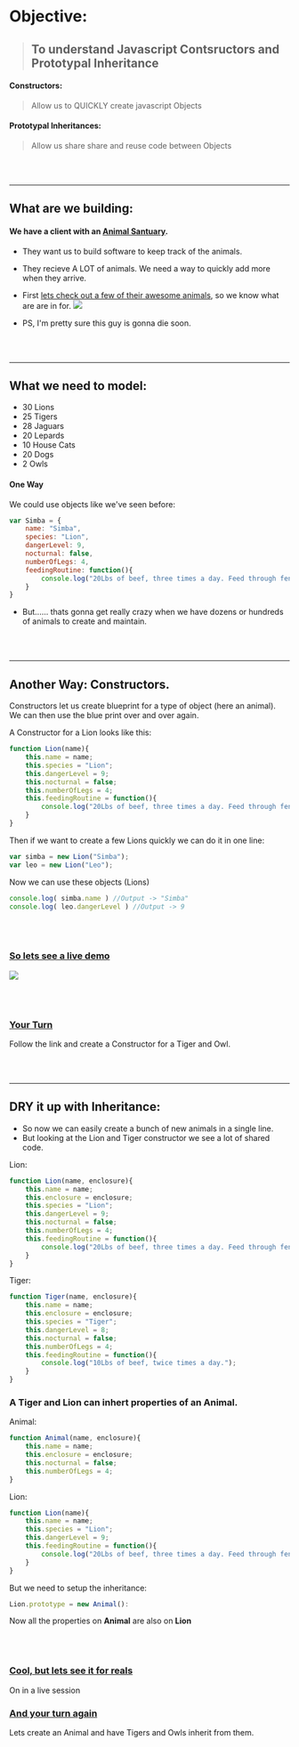 # Objective: 
> ## To understand Javascript Contsructors and Prototypal Inheritance
	
#### Constructors:
> Allow us to QUICKLY create javascript Objects

#### Prototypal Inheritances:
> Allow us share share and reuse code between Objects


<br><br>
______________________________________________________________________________
##	 What are we building:

#### We have a client with an [Animal Santuary](http://blackjaguarwhitetiger.org/visit-us/). 
* They want us to build software to keep track of the animals.  

* They recieve A LOT of animals. We need a way to quickly add more when they arrive.

* First [lets check out a few of their awesome animals](https://www.youtube.com/tv#/watch?v=vfCmzyLp26s&feature=youtu.be&t=439), so we know what are are in for. 
[![](http://i.imgur.com/4wlZKb3.jpg)](https://www.youtube.com/tv#/watch?v=vfCmzyLp26s&feature=youtu.be&t=439)


* PS, I'm pretty sure this guy is gonna die soon. 

<br><br>
______________________________________________________________________________
## What we need to model:
* 30 Lions
* 25 Tigers
* 28 Jaguars
* 20 Lepards
* 10 House Cats
* 20 Dogs
* 2 Owls

#### One Way
We could use objects like we've seen before:
```javascript
var Simba = {
	name: "Simba",
	species: "Lion", 
	dangerLevel: 9,	
	nocturnal: false, 
	numberOfLegs: 4,
	feedingRoutine: function(){
		console.log("20Lbs of beef, three times a day. Feed through fence.")
	}
}
```	

* But...... thats gonna get really crazy when we have dozens or hundreds of animals to create and maintain. 

<br><br>
______________________________________________________________________________
## Another Way: Constructors.
Constructors let us create  blueprint for a type of object (here an animal). We can then use the blue print over and over again. 

A Constructor for a Lion looks like this:

```javascript
function Lion(name){
	this.name = name;	
	this.species = "Lion";
	this.dangerLevel = 9;
	this.nocturnal = false;
	this.numberOfLegs = 4;
	this.feedingRoutine = function(){
		console.log("20Lbs of beef, three times a day. Feed through fence.");
	}
}
```	

Then if we want to create a few Lions quickly we can do it in one line:
```javascript
var simba = new Lion("Simba");
var leo = new Lion("Leo");
```
Now we can use these objects (Lions)
```javascript
console.log( simba.name ) //Output -> "Simba"
console.log( leo.dangerLevel ) //Output -> 9
```
<br><br>
### [So lets see a live demo](https://repl.it/C16y/1)
[![](http://cdn.churchm.ag/wp-content/uploads/2011/10/replit-edit-620x431.png)](https://repl.it/C16y/1)

<br><br>

### [Your Turn](https://repl.it/C1xn/5)


Follow the link and create a Constructor for a Tiger and Owl.

<br><br>
______________________________________________________________________________
## DRY it up with Inheritance:

* So now we can easily create a bunch of new animals in a single line. 
* But looking at the Lion and Tiger constructor we see a lot of shared code. 

Lion:
```javascript
function Lion(name, enclosure){
	this.name = name;
	this.enclosure = enclosure;
	this.species = "Lion";
	this.dangerLevel = 9;
	this.nocturnal = false;
	this.numberOfLegs = 4;
	this.feedingRoutine = function(){
		console.log("20Lbs of beef, three times a day. Feed through fence.");
	}
}
```

Tiger:
```javascript
function Tiger(name, enclosure){
	this.name = name;	
	this.enclosure = enclosure;	
	this.species = "Tiger";
	this.dangerLevel = 8;
	this.nocturnal = false;
	this.numberOfLegs = 4;
	this.feedingRoutine = function(){
		console.log("10Lbs of beef, twice times a day.");
	}
}
```

### A Tiger and Lion can inhert properties of an Animal.  

Animal:
```javascript
function Animal(name, enclosure){
	this.name = name;	
	this.enclosure = enclosure;
	this.nocturnal = false;
	this.numberOfLegs = 4;
}
```
Lion:
```javascript
function Lion(name){
	this.name = name;	
	this.species = "Lion";
	this.dangerLevel = 9;
	this.feedingRoutine = function(){
		console.log("20Lbs of beef, three times a day. Feed through fence.");
	}
}
```

But we need to setup the inheritance:
```javascript 
Lion.prototype = new Animal():
```

Now all the properties on **Animal** are also on **Lion**

<br><br>
### [Cool, but lets see it for reals](https://repl.it/C2A9/2)
On in a live session



### [And your turn again](https://repl.it/C2BN/0)
Lets create an Animal and have Tigers and Owls inherit from them.


